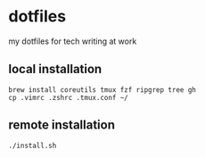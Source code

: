 # dotfiles

my dotfiles for tech writing at work

## local installation

```
brew install coreutils tmux fzf ripgrep tree gh
cp .vimrc .zshrc .tmux.conf ~/
```

## remote installation

```
./install.sh
```
